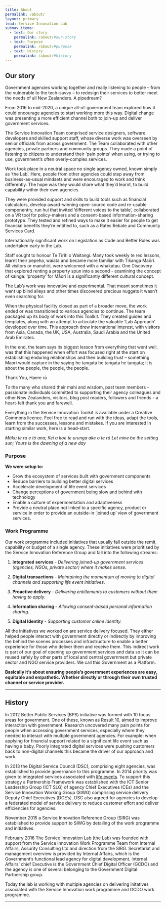 ```yaml
---
title: About
permalink: /about/
layout: primary
lead: Service Innovation Lab
subnav_items:
  - text: Our story
    permalink: /about/#our-story
  - text: Purpose
    permalink: /about/#purpose
  - text: History
    permalink: /about/#history
---
```


## Our story

Government agencies working together and really listening to people – from the vulnerable to the tech-savvy –  to redesign their services to better meet the needs of all New Zealanders. A pipedream?

From 2016 to mid-2020, a unique all-of-government team explored how it could encourage agencies to start working more this way. Digital change was presenting a more efficient channel both to join-up and deliver government services.

The Service Innovation Team comprised service designers, software developers and skilled support staff, whose diverse work was overseen by senior officials from across government.
The Team collaborated with other agencies, private partners and community groups. They made a point of listening to citizens to understand their ‘pain points’ when using, or trying to use, government’s often overly-complex services.

Work took place in a neutral space no single agency owned, known simply as ‘the Lab’. Here, people from other agencies could step away from business-as-usual mindsets and were encouraged to work and think differently. The hope was they would share what they’d learnt, to build capability within their own agencies.

They were provided support and skills to build tools such as financial calculators, develop award-winning open-source code and re-usable componentry, run hui that invited ‘different voices to the table’, collaborated on a VR tool for policy-makers and a consent-based information-sharing prototype. They tested and refined ways to make it easier for people to get  financial benefits they’re entitled to, such as a Rates Rebate and Community Services Card.

Internationally significant work on Legislation as Code and Better Rules was undertaken early in the Lab.

Staff sought to honour Te Tiriti o Waitangi. Many took weekly te reo lessons, learnt their pepeha, waiata and became more familiar with Tikanga Maōri. All visitors or manuhiri, were welcomed with a whakatau. One Discovery that explored renting a property spun into a second - examining the concept of kainga: ‘property’ for Māori is a significantly different cultural concept.

The Lab’s work was innovative and experimental. That meant sometimes it went up blind alleys and other times discovered precious nuggets it wasn’t even searching for.

When the physical facility closed as part of a broader move, the work ended or was transitioned to various agencies to continue. The team packaged up its body of work into this Toolkit. They created guides and templates, along with an attempt to articulate the valuable ‘Lab Approach’ developed over time. This approach drew international interest, with visitors from Asia, Canada, the UK, USA, Australia, Saudi Arabia and the United Arab Emirates.

In the end, the team says its biggest lesson from everything that went well, was that this happened when effort was focused right at the start on establishing enduring relationships and then building trust – something Māori would capture in the saying he tangata he tangata he tangata; it is about the people, the people, the people.

Thank You, Haere rā  

To the many who shared their mahi and wisdom, past team members - passionate individuals committed to supporting their agency colleagues and other New Zealanders, visitors, blog post readers, followers and friends - a heart-felt thank you and farewell.

Everything in the Service Innovation Toolkit is available under a Creative Commons licence. Feel free to read and run with the ideas, adapt the tools, learn from the successes, lessons and mistakes. If you are interested in starting similar work, here is a head-start.

*Māku te ra e tō ana;
Kei a koe te urunga ake o te rā
Let mine be the setting sun;
Yours is the dawning of a new day*

### Purpose

__We were  setup to:__

- Grow the ecosystem of services built with government components
- Reduce barriers to building better digital services
- Accelerate development of life event services
- Change perceptions of government being slow and behind with technology
- Enable a culture of experimentation and adaptiveness
- Provide a neutral place not linked to a specific agency, product or service  in order to provide an outside-in ‘joined up’ view of government services.

### Work Programme

Our work programme included initiatives that usually fall outside the remit, capability or budget of a single agency. These initiatives were prioritised by the Service Innovation Reference Group and fall into the following streams:

1. **Integrated services** - *Delivering joined-up government services (agencies, NGOs, private sector) where it makes sense.*

2. **Digital transactions** - *Maintaining the momentum of moving to digital channels and supporting life event initiatives.*

3. **Proactive delivery** - *Delivering entitlements to customers without them having to apply.*

4. **Information sharing** - *Allowing consent-based personal information sharing.*

5. **Digital Identity** - *Supporting customer online identity.*

All the initiatives we worked on are service delivery focused. They either helped people interact with government directly or indirectly by improving the behind the scenes processes and infrastructure to enable a better experience for those who deliver them and receive them. This indirect work is part of our goal of opening up government services and data so it can be reused safely by other parts of local and central government but private sector and NGO service providers. We call this Government as a Platform.

__Basically it’s about ensuring people’s government experiences are easy, equitable and empathetic. Whether directly or through their own trusted channel or service provider.__

-----

## History

In 2012 Better Public Services (BPS) initiative was formed with 10 focus areas for government. One of these, known as Result 10, aimed to improve interaction with government. Research uncovered many pain points for people when accessing government services, especially where they needed to interact with multiple government agencies. For example: when applying for financial support related to a significant life event such as having a baby. Poorly integrated digital services were pushing customers back to non-digital channels this became the driver of our approach and work.

In 2013 the Digital Service Council (DSC), comprising eight agencies, was established to provide governance to this programme. In 2014 priority was given to integrated services associated with [life events](https://www.ict.govt.nz/programmes-and-initiatives/government-service-innovation/result-10/research-exec-intro-methodology-concl/frequency-of-use-and-life-events/). To support this strategy a Partnership Framework was established with the ICT Senior Leadership Group (ICT SLG) of agency Chief Executives (CEs) and the Service Innovation Working Group (SIWG) comprising service delivery Deputy Chief Executives (DCE’s). DSC also agreed for agencies to develop a federated model of service delivery to reduce customer effort and deliver efficiencies for agencies.

November 2015 a Service Innovation Reference Group (SIRG) was established to provide support to SIWG by detailing of the work programme and initiatives.

February 2016 The Service Innovation Lab (the Lab) was founded with support from the Service Innovation Work Programme Team from Internal Affairs, Assurity Consulting Ltd and direction from the SIRG. Secretariat and management overview is provided by Internal Affairs, which is the Government’s functional lead agency for digital development. Internal Affairs’ chief Executive is the Government Chief Digital Officer (GCDO) and the agency is one of several belonging to the Government Digital Partnership group.

Today the lab is working with multiple agencies on delivering initatives associated with the Service Innovation work programme and GCDO work programme.

-----
